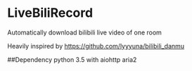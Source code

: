 # LiveBiliRecord
Automatically download bilibili live video of one room

Heavily inspired by https://github.com/lyyyuna/bilibili_danmu

##Dependency
python 3.5 with aiohttp
aria2
